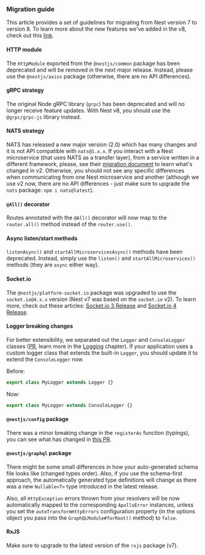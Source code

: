 ### Migration guide

This article provides a set of guidelines for migrating from Nest version 7 to version 8.
To learn more about the new features we've added in the v8, check out this [link](https://github.com/nestjs/nest/pull/6349).

#### HTTP module

The `HttpModule` exported from the `@nestjs/common` package has been deprecated and will be removed in the next major release.
Instead, please use the `@nestjs/axios` package (otherwise, there are no API differences).

#### gRPC strategy

The original Node gRPC library (`grpc`) has been deprecated and will no longer receive feature updates.
With Nest v8, you should use the `@grpc/grpc-js` library instead.

#### NATS strategy

NATS has released a new major version (2.0) which has many changes and it is not API compatible with `nats@1.x.x`.
If you interact with a Nest microservice (that uses NATS as a transfer layer), from a service written in a different framework, please, see their [migration document](https://github.com/nats-io/nats.js/blob/master/migration.md) to learn what's changed in v2.
Otherwise, you should not see any specific differences when communicating from one Nest microservice and another (although we use v2 now, there are no API differences - just make sure to upgrade the `nats` package: `npm i nats@latest`).

#### `@All()` decorator

Routes annotated with the `@All()` decorator will now map to the `router.all()` method instead of the `router.use()`.

#### Async listen/start methods

`listenAsync()` and `startAllMicroservicesAsync()` methods have been deprecated.
Instead, simply use the `listen()` and `startAllMicroservices()` methods (they are `async` either way).

#### Socket.io

The `@nestjs/platform-socket.io` package was upgraded to use the `socket.io@4.x.x` version (Nest v7 was based on the `socket.io` v2).
To learn more, check out these articles: [Socket.io 3 Release](https://socket.io/blog/socket-io-3-release/) and [Socket.io 4 Release](https://socket.io/blog/socket-io-4-release/).


#### Logger breaking changes

For better extensibility, we separated out the `Logger` and `ConsoleLogger` classes ([PR](https://github.com/nestjs/nest/pull/6221), learn more in the [Logging](/techniques/logger) chapter). If your application uses a custom logger class that extends the built-in `Logger`, you should update it to extend the `ConsoleLogger` now.

Before:

```typescript
export class MyLogger extends Logger {}
```

Now:

```typescript
export class MyLogger extends ConsoleLogger {}
```


#### `@nestjs/config` package

There was a minor breaking change in the `registerAs` function (typings), you can see what has changed in [this PR](https://github.com/nestjs/config/pull/173).

#### `@nestjs/graphql` package

There might be some small differences in how your auto-generated schema file looks like (changed types order). Also, if you use the schema-first approach, the automatically generated type definitions will change as there was a new `Nullable<T>` type introduced in the latest release.

Also, all `HttpException` errors thrown from your resolvers will be now automatically mapped to the corresponding `ApolloError` instances, unless you set the `autoTransformHttpErrors` configuration property (in the options object you pass into the `GraphQLModule#forRoot()` method) to `false`.

#### RxJS

Make sure to upgrade to the latest version of the `rxjs` package (v7).
